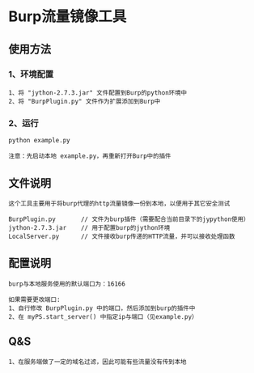 # Burp流量镜像工具

## 使用方法
### 1、环境配置
~~~
1、将 "jython-2.7.3.jar" 文件配置到Burp的python环境中
2、将 "BurpPlugin.py" 文件作为扩展添加到Burp中
~~~

### 2、运行
~~~
python example.py

注意：先启动本地 example.py，再重新打开Burp中的插件
~~~

## 文件说明
~~~
这个工具主要用于将burp代理的http流量镜像一份到本地，以便用于其它安全测试

BurpPlugin.py       // 文件为burp插件（需要配合当前目录下的jypython使用）
jython-2.7.3.jar    // 用于配置burp的jython环境
LocalServer.py      // 文件接收burp传递的HTTP流量，并可以接收处理函数
~~~

## 配置说明
~~~
burp与本地服务使用的默认端口为：16166

如果需要更改端口:
1、自行修改 BurpPlugin.py 中的端口，然后添加到burp的插件中
2、在 myPS.start_server() 中指定ip与端口（见example.py）
~~~

## Q&S
~~~
1、在服务端做了一定的域名过滤，因此可能有些流量没有传到本地
~~~